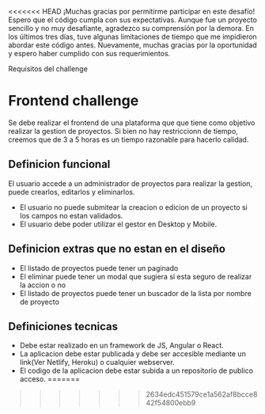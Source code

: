 <<<<<<< HEAD
¡Muchas gracias por permitirme participar en este desafío! Espero que el código cumpla con sus expectativas. Aunque fue un proyecto sencillo y no muy desafiante, agradezco su comprensión por la demora. En los últimos tres días, tuve algunas limitaciones de tiempo que me impidieron abordar este código antes. Nuevamente, muchas gracias por la oportunidad y espero haber cumplido con sus requerimientos.

Requisitos del challenge

# Frontend challenge
Se debe realizar el frontend de una plataforma que que tiene como objetivo realizar la gestion de proyectos.
Si bien no hay restriccionn de tiempo, creemos que de 3 a 5 horas es un tiempo razonable para hacerlo calidad.

## Definicion funcional
El usuario accede a un administrador de proyectos para realizar la gestion, puede crearlos, editarlos y eliminarlos.

* El usuario no puede submitear la creacion o edicion de un proyecto si los campos no estan validados.
* El usuario debe poder utilizar el gestor en Desktop y Mobile.

## Definicion extras que no estan en el diseño
* El listado de proyectos puede tener un paginado
* El eliminar puede tener un modal que sugiera si esta seguro de realizar la accion o no
* El listado de proyectos puede tener un buscador de la lista por nombre de proyecto

## Definiciones tecnicas
* Debe estar realizado en un framework de JS, Angular o React.
* La aplicacion debe estar publicada y debe ser accesible mediante un link(Ver Netlify, Heroku) o cualquier webserver.
* El codigo de la aplicacion debe estar subida a un repositorio de publico acceso.
=======
>>>>>>> 2634edc451579ce1a562af8bcce842f54800ebb9
